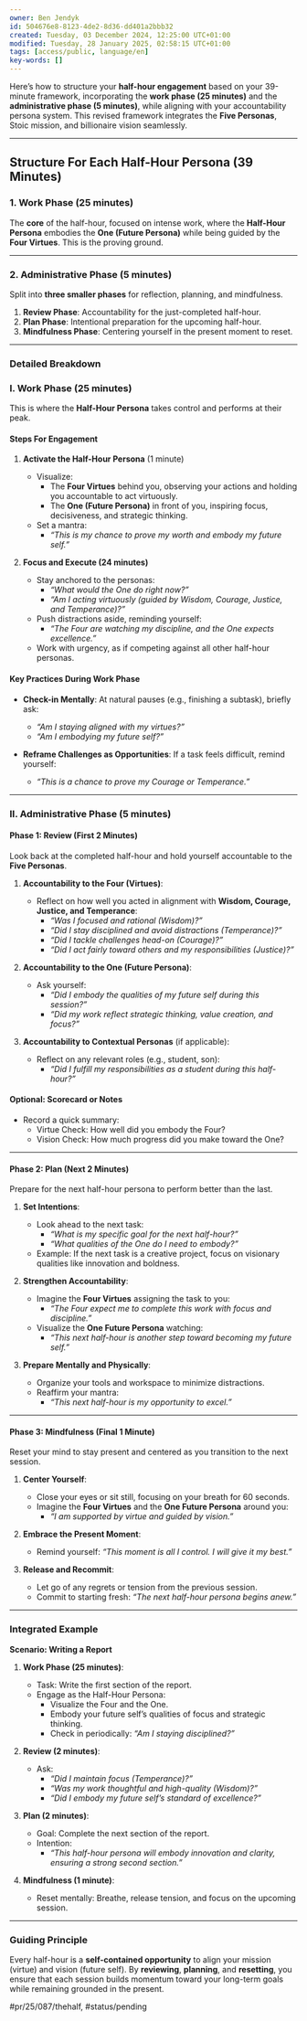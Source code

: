 ```yaml
---
owner: Ben Jendyk
id: 504676e8-8123-4de2-8d36-dd401a2bbb32
created: Tuesday, 03 December 2024, 12:25:00 UTC+01:00
modified: Tuesday, 28 January 2025, 02:58:15 UTC+01:00
tags: [access/public, language/en]
key-words: []
---
```


Here’s how to structure your **half-hour engagement** based on your 39-minute framework, incorporating the **work phase (25 minutes)** and the **administrative phase (5 minutes)**, while aligning with your accountability persona system. This revised framework integrates the **Five Personas**, Stoic mission, and billionaire vision seamlessly.

---

## **Structure For Each Half-Hour Persona (39 Minutes)**

### **1. Work Phase (25 minutes)**

The **core** of the half-hour, focused on intense work, where the **Half-Hour Persona** embodies the **One (Future Persona)** while being guided by the **Four Virtues**. This is the proving ground.

---

### **2. Administrative Phase (5 minutes)**

Split into **three smaller phases** for reflection, planning, and mindfulness.

1. **Review Phase**: Accountability for the just-completed half-hour.  
2. **Plan Phase**: Intentional preparation for the upcoming half-hour.  
3. **Mindfulness Phase**: Centering yourself in the present moment to reset.

---

### **Detailed Breakdown**

### **I. Work Phase (25 minutes)**

This is where the **Half-Hour Persona** takes control and performs at their peak. 

#### **Steps For Engagement**

1. **Activate the Half-Hour Persona** (1 minute)  
	- Visualize:  
	  - The **Four Virtues** behind you, observing your actions and holding you accountable to act virtuously.  
	  - The **One (Future Persona)** in front of you, inspiring focus, decisiveness, and strategic thinking.  
	- Set a mantra:  
	  - *“This is my chance to prove my worth and embody my future self.”*

2. **Focus and Execute (24 minutes)**  
	- Stay anchored to the personas:  
	  - *“What would the One do right now?”*  
	  - *“Am I acting virtuously (guided by Wisdom, Courage, Justice, and Temperance)?”*
	- Push distractions aside, reminding yourself:  
	  - *“The Four are watching my discipline, and the One expects excellence.”*  
	- Work with urgency, as if competing against all other half-hour personas.

#### **Key Practices During Work Phase**

- **Check-in Mentally**: At natural pauses (e.g., finishing a subtask), briefly ask:  
  - *“Am I staying aligned with my virtues?”*  
  - *“Am I embodying my future self?”*

- **Reframe Challenges as Opportunities**: If a task feels difficult, remind yourself:  
  - *“This is a chance to prove my Courage or Temperance.”*

---

### **II. Administrative Phase (5 minutes)**

#### **Phase 1: Review (First 2 Minutes)**

Look back at the completed half-hour and hold yourself accountable to the **Five Personas**.

1. **Accountability to the Four (Virtues)**:  
	- Reflect on how well you acted in alignment with **Wisdom, Courage, Justice, and Temperance**:  
	  - *“Was I focused and rational (Wisdom)?”*  
	  - *“Did I stay disciplined and avoid distractions (Temperance)?”*  
	  - *“Did I tackle challenges head-on (Courage)?”*  
	  - *“Did I act fairly toward others and my responsibilities (Justice)?”*

2. **Accountability to the One (Future Persona)**:  
	- Ask yourself:  
	  - *“Did I embody the qualities of my future self during this session?”*  
	  - *“Did my work reflect strategic thinking, value creation, and focus?”*

3. **Accountability to Contextual Personas** (if applicable):  
	- Reflect on any relevant roles (e.g., student, son):  
	  - *“Did I fulfill my responsibilities as a student during this half-hour?”*

#### Optional: **Scorecard or Notes**

- Record a quick summary:  
  - Virtue Check: How well did you embody the Four?  
  - Vision Check: How much progress did you make toward the One?  

---

#### **Phase 2: Plan (Next 2 Minutes)**

Prepare for the next half-hour persona to perform better than the last.

1. **Set Intentions**:
	- Look ahead to the next task:  
	  - *“What is my specific goal for the next half-hour?”*  
	  - *“What qualities of the One do I need to embody?”*
	- Example: If the next task is a creative project, focus on visionary qualities like innovation and boldness.

2. **Strengthen Accountability**:
	- Imagine the **Four Virtues** assigning the task to you:  
	  - *“The Four expect me to complete this work with focus and discipline.”*  
	- Visualize the **One Future Persona** watching:  
	  - *“This next half-hour is another step toward becoming my future self.”*

3. **Prepare Mentally and Physically**:  
	- Organize your tools and workspace to minimize distractions.  
	- Reaffirm your mantra:  
	  - *“This next half-hour is my opportunity to excel.”*

---

#### **Phase 3: Mindfulness (Final 1 Minute)**

Reset your mind to stay present and centered as you transition to the next session.

1. **Center Yourself**:
	- Close your eyes or sit still, focusing on your breath for 60 seconds.  
	- Imagine the **Four Virtues** and the **One Future Persona** around you:  
	  - *“I am supported by virtue and guided by vision.”*

2. **Embrace the Present Moment**:
	- Remind yourself: *“This moment is all I control. I will give it my best.”*

3. **Release and Recommit**:
	- Let go of any regrets or tension from the previous session.  
	- Commit to starting fresh: *“The next half-hour persona begins anew.”*

---

### **Integrated Example**

**Scenario: Writing a Report**
1. **Work Phase (25 minutes)**:
	- Task: Write the first section of the report.  
	- Engage as the Half-Hour Persona:  
	  - Visualize the Four and the One.  
	  - Embody your future self’s qualities of focus and strategic thinking.  
	  - Check in periodically: *“Am I staying disciplined?”*  

2. **Review (2 minutes)**:
	- Ask:  
	  - *“Did I maintain focus (Temperance)?”*  
	  - *“Was my work thoughtful and high-quality (Wisdom)?”*  
	  - *“Did I embody my future self’s standard of excellence?”*

3. **Plan (2 minutes)**:
	- Goal: Complete the next section of the report.  
	- Intention:  
	  - *“This half-hour persona will embody innovation and clarity, ensuring a strong second section.”*

4. **Mindfulness (1 minute)**:
	- Reset mentally: Breathe, release tension, and focus on the upcoming session.

---

### **Guiding Principle**

Every half-hour is a **self-contained opportunity** to align your mission (virtue) and vision (future self). By **reviewing**, **planning**, and **resetting**, you ensure that each session builds momentum toward your long-term goals while remaining grounded in the present.


#pr/25/087/thehalf, #status/pending
